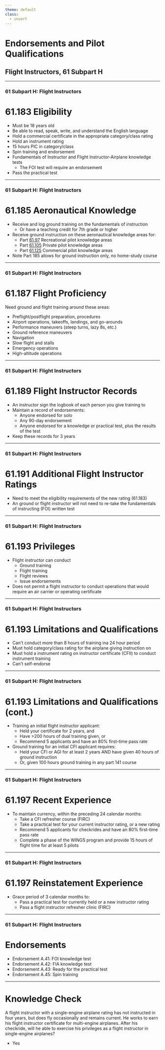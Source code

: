 ```yaml
---
theme: default
class:
  - invert
---
```


# Endorsements and Pilot Qualifications

## Flight Instructors, 61 Subpart H

---

### 61 Subpart H: Flight Instructors

# 61.183 Eligibility

- Must be 18 years old
- Be able to read, speak, write, and understand the English language
- Hold a commercial certificate in the appropriate category/class rating
- Hold an instrument rating
- 15 hours PIC in category/class
- Spin training and endorsement
- Fundamentals of Instructor and Flight Instructor-Airplane knowledge tests
  - The FOI test will require an endorsement
- Pass the practical test

---

### 61 Subpart H: Flight Instructors

# 61.185 Aeronautical Knowledge

- Receive and log ground training on the fundamentals of instruction
  - Or have a teaching credit for 7th grade or higher
- Receive ground instruction on these aeronautical knowledge areas for:
  - Part [61.97](/_references/14-CFR/61.97) Recreational pilot knowledge areas
  - Part [61.105](/_references/14-CFR/61.105) Private pilot knowledge areas
  - Part [61.125](/_references/14-CFR/61.125) Commercial pilot knowledge areas
- Note Part 185 allows for ground instruction only, no home-study course

---

### 61 Subpart H: Flight Instructors

# 61.187 Flight Proficiency

Need ground and flight training around these areas:

- Preflight/postflight preparation, procedures
- Airport operations, takeoffs, landings, and go-arounds
- Performance maneuvers (steep turns, lazy 8s, etc.)
- Ground reference maneuvers
- Navigation
- Slow flight and stalls
- Emergency operations
- High-altitude operations

---

### 61 Subpart H: Flight Instructors

# 61.189 Flight Instructor Records

- An instructor sign the logbook of each person you give training to
- Maintain a record of endorsements:
  - Anyone endorsed for solo
  - Any 90-day endorsement
  - Anyone endorsed for a knowledge or practical test, plus the results of the test
- Keep these records for 3 years

---

### 61 Subpart H: Flight Instructors

# 61.191 Additional Flight Instructor Ratings

- Need to meet the eligibility requirements of the new rating (61.183)
- An ground or flight instructor will not need to re-take the fundamentals of instructing (FOI) written test

---

### 61 Subpart H: Flight Instructors

# 61.193 Privileges

- Flight instructor can conduct
  - Ground training
  - Flight training
  - Flight reviews
  - Issue endorsements
- Does not permit a flight instructor to conduct operations that would require an air carrier or operating certificate

<!--

(1) A student pilot certificate;
(2) A pilot certificate;
(3) A flight instructor certificate;
(4) A ground instructor certificate;
(5) An aircraft rating;
(6) An instrument rating;
(7) A flight review, operating privilege, or recency of experience requirement of this part, or training to maintain or improve the skills of a certificated pilot;
(8) A practical test; and
(9) A knowledge test.

 -->

---

### 61 Subpart H: Flight Instructors

# 61.193 Limitations and Qualifications

- Can't conduct more than 8 hours of training ina 24 hour period
- Must hold category/class rating for the airplane giving instruction on
- Must hold a instrument rating on instructor certificate (CFII) to conduct instrument training
- Can't self-endorse

---

### 61 Subpart H: Flight Instructors

# 61.193 Limitations and Qualifications (cont.)

- Training an initial flight instructor applicant:
  - Held your certificate for 2 years, and
  - Have >200 hours of dual training given, or
  - Recommend 5 applicants and have an 80% first-time pass rate
- Ground training for an initial CFI applicant requires:
  - Held your CFI or AGI for at least 2 years AND have given 40 hours of ground instruction
  - Or, given 100 hours ground training in any part 141 course

<!--
Instrument training = training for instrument rating, a type rating not limited to VFR, or the instrument training required for commercial pilot and airline transport pilot certificates
 -->

---

### 61 Subpart H: Flight Instructors

# 61.197 Recent Experience

- To maintain currency, within the preceding 24 calendar months:
  - Take a CFI refresher course (FIRC)
  - Take a practical test for your current instructor rating, or a new rating
  - Recommend 5 applicants for checkrides and have an 80% first-time pass rate
  - Complete a phase of the WINGS program and provide 15 hours of flight time for at least 5 pilots

---

### 61 Subpart H: Flight Instructors

# 61.197 Reinstatement Experience

- Grace period of 3 calendar months to:
  - Pass a practical test for currently held or a new instructor rating
  - Pass a flight instructor refresher clinic (FIRC)

---

### 61 Subpart H: Flight Instructors

# Endorsements

- Endorsement A.41: FOI knowledge test
- Endorsement A.42: FIA knowledge test
- Endorsement A.43: Ready for the practical test
- Endorsement A.45: Spin training

---

# Knowledge Check

A flight instructor with a single-engine airplane rating has not instructed in four years, but does fly occasionally and remains current. He works to earn his flight instructor certificate for multi-engine airplanes. After his checkride, will he able to exercise his privileges as a flight instructor in single-engine airplanes?

- Yes
